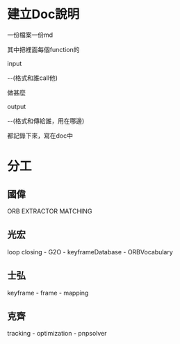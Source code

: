 # 建立Doc說明

一份檔案一份md

其中把裡面每個function的

input

--(格式和誰call他)


做甚麼
  

output

--(格式和傳給誰，用在哪邊)
  
都記錄下來，寫在doc中

# 分工
## 國偉
ORB EXTRACTOR MATCHING 

## 光宏
loop closing - G2O - keyframeDatabase - ORBVocabulary 

## 士弘
keyframe - frame - mapping

## 克齊
tracking - optimization - pnpsolver

